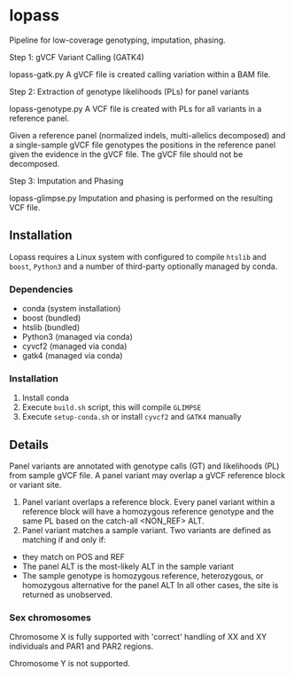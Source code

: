 # lopass

Pipeline for low-coverage genotyping, imputation, phasing.

Step 1: gVCF Variant Calling (GATK4)

lopass-gatk.py A gVCF file is created calling variation within a BAM file. 

Step 2: Extraction of genotype likelihoods (PLs) for panel variants

lopass-genotype.py A VCF file is created with PLs for all variants in a reference panel.

Given a reference panel (normalized indels, multi-allelics decomposed) and a single-sample gVCF file
genotypes the positions in the reference panel given the evidence in the gVCF file. The gVCF file should
not be decomposed.

Step 3: Imputation and Phasing

lopass-glimpse.py Imputation and phasing is performed on the resulting VCF file.

## Installation

Lopass requires a Linux system with configured to compile `htslib` and `boost`, `Python3` and a number of third-party optionally managed by conda.

### Dependencies

- conda (system installation)
- boost (bundled)
- htslib (bundled)
- Python3 (managed via conda)
- cyvcf2 (managed via conda)
- gatk4 (managed via conda)

### Installation

1. Install conda
2. Execute `build.sh` script, this will compile `GLIMPSE`
3. Execute `setup-conda.sh` or install `cyvcf2` and `GATK4` manually

## Details

Panel variants are annotated with genotype calls (GT) and likelihoods (PL) from sample gVCF file. A panel variant may overlap a gVCF reference block or variant site.

1. Panel variant overlaps a reference block. Every panel variant within a reference block will have a homozygous reference genotype and the same PL based on the catch-all <NON_REF> ALT.
2. Panel variant matches a sample variant. Two variants are defined as matching if and only if:
- they match on POS and REF
- The panel ALT is the most-likely ALT in the sample variant
- The sample genotype is homozygous reference, heterozygous, or homozygous alternative for the panel ALT
In all other cases, the site is returned as unobserved.

### Sex chromosomes

Chromosome X is fully supported with 'correct' handling of XX and XY individuals and PAR1 and PAR2 regions.

Chromosome Y is not supported.

